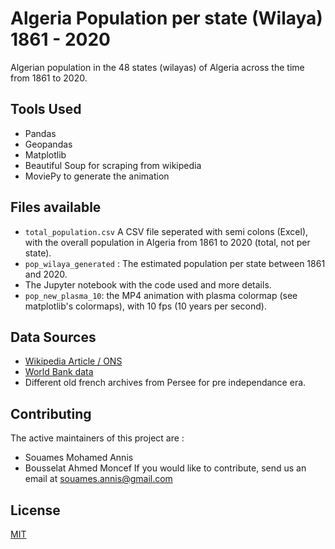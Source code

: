 # Algeria Population per state (Wilaya) 1861 - 2020

Algerian population in the 48 states (wilayas) of Algeria across the time from 1861 to 2020.

## Tools Used

- Pandas
- Geopandas
- Matplotlib
- Beautiful Soup for scraping from wikipedia
- MoviePy to generate the animation

## Files available

- `total_population.csv` A CSV file seperated with semi colons (Excel), with the overall population in Algeria from 1861 to 2020 (total, not per state).
- `pop_wilaya_generated` : The estimated population per state between 1861 and 2020.
- The Jupyter notebook with the code used and more details.
- `pop_new_plasma_10`: the MP4 animation with plasma colormap (see matplotlib's colormaps), with 10 fps (10 years per second).

## Data Sources
- [Wikipedia Article / ONS](https://fr.wikipedia.org/wiki/Liste_des_wilayas_d%27Alg%C3%A9rie_par_population)
- [World Bank data](https://data.worldbank.org/indicator/SP.POP.TOTL?locations=DZ)
- Different old french archives from Persee for pre independance era.


## Contributing
The active maintainers of this project are : 
- Souames Mohamed Annis 
- Bousselat Ahmed Moncef
If you would like to contribute, send us an email at souames.annis@gmail.com

## License
[MIT](https://choosealicense.com/licenses/mit/)